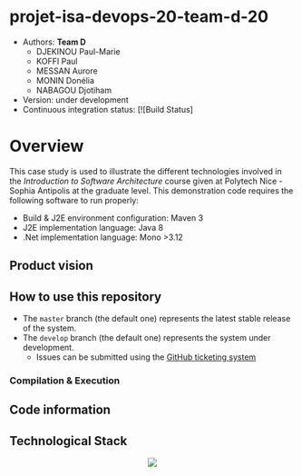 # projet-isa-devops-20-team-d-20

  * Authors: **Team D**
    * DJEKINOU Paul-Marie
    * KOFFI Paul
    * MESSAN Aurore
    * MONIN Donélia
    * NABAGOU Djotiham
  * Version: under development
  * Continuous integration status: [![Build Status]
  
 # Overview
 This case study is used to illustrate the different technologies involved in the _Introduction to Software Architecture_  course given at Polytech Nice - Sophia Antipolis at the graduate level. This demonstration code requires the following software to run properly:
 
   * Build & J2E environment configuration: Maven 3
   * J2E implementation language: Java 8
   * .Net implementation language: Mono >3.12
   
  ## Product vision
  
  ## How to use this repository
  * The `master` branch (the default one) represents the latest stable release of the system.
  * The `develop` branch (the default one) represents the system under development.
    * Issues can be submitted using the [GitHub ticketing system](https://github.com/pns-isa-devops/projet-isa-devops-20-team-d-20/issues)
    
  ### Compilation & Execution
  
  ## Code information
  
  ## Technological Stack
  
  <p align="center">
    <img src="https://raw.githubusercontent.com/pns-isa-devops/projet-isa-devops-20-team-d-20/develop/docs/tech_stack.png"/>
  </p>
